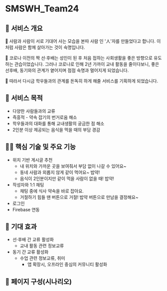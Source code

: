 # SMSWH_Team24
## 🍙 서비스 개요



🍴  사람과 사람이 서로 기대어 사는 모습을 본따 사람 인 '人'자를 만들었다고 합니다. 이처럼 사람은 함께 살아가는 것이 숙명입니다. 

🍴  코로나 이전의 짝 선·후배는 성인이 된 후 처음 접하는 사회생활을 좋은 방향으로 유도하는 관습이었습니다. 그러나 코로나로 인해 2년 가까이 교내 활동을 줄이다보니, 좋은 선후배, 동기와의 관계가 옅어지며 점점 숙명과 멀어지게 되었습니다.

🍴  따라서 다시금 학우들과의 관계를 돈독히 하게 해줄 서비스를 기획하게 되었습니다.

## 🍔 서비스 목적



- 다양한 사람들과의 교류
- 즉흥적 -  약속 잡기의 번거로움 해소
- 학우들과의 대화를 통해 교내생활의 궁금한 점 해소
- 2인분 이상 제공되는 음식을 먹을 때의 부담 경감

## 🤼‍♀️ 핵심 기술 및 주요 기능



- 위치 기반 게시글 추천
    - 내 위치와 가까운 곳을 보여줘서 부담 없이 나갈 수 있어요~
    - 동네 사람과 외롭지 않게 같이 먹어요~ 밥약!
    - 음식이 2인분이지만 같이 먹을 사람이 없을 때! 밥약!
- 작성자와 1:1 채팅
    - 채팅 중에 식사 약속을 바로 잡아요.
    - 거절하기 힘들 땐 버튼으로 거절! 밥약 버튼으로 만남을 결정해요~
- 로그인
- Firebase 연동

## 🍣 기대 효과



- 선·후배 간 교류 활성화
    - 교내 활동 관련 정보교류
- 동기 간 교류 활성화
    - 수업 관련 정보교류, 취미
        - 앱 확장시, 오프라인 중심의 커뮤니티 활성화

## 🌮 페이지 구성(시나리오)


